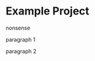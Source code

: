 # Example Project

<!-- springconfmetadata -->
nonsense
<!-- /springconfmetadata -->

paragraph 1

<!--springconfmetadata-->
<!--/springconfmetadata-->

paragraph 2

<!--springconfmetadata--><!--/springconfmetadata-->